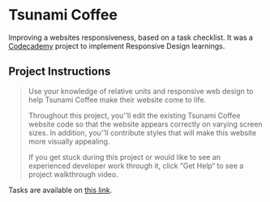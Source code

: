 # Tsunami Coffee
Improving a websites responsiveness, based on a task checklist. It was a [Codecademy](https://www.codecademy.com/learn) project to implement Responsive Design learnings.

## Project Instructions
> Use your knowledge of relative units and responsive web design to help Tsunami Coffee make their website come to life.
> 
> Throughout this project, you’’ll edit the existing Tsunami Coffee website code so that the website appears correctly on varying screen sizes. In addition, you’’ll contribute styles that will make this website more visually appealing.
> 
> If you get stuck during this project or would like to see an experienced developer work through it, click “Get Help“ to see a project walkthrough video.

Tasks are available on [this link](https://www.codecademy.com/paths/web-development/tracks/getting-more-advanced-with-design/modules/learn-responsive-design-module/projects/tsunami-coffee).
